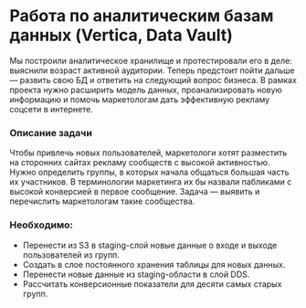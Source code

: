 # Работа по аналитическим базам данных (Vertica, Data Vault)

Мы построили аналитическое хранилище и протестировали его в деле: выяснили возраст активной аудитории. Теперь предстоит пойти дальше — развить свою БД и ответить на следующий вопрос бизнеса. В рамках проекта нужно расширить модель данных, проанализировать новую информацию и помочь маркетологам дать эффективную рекламу соцсети в интернете.

### Описание задачи
Чтобы привлечь новых пользователей, маркетологи хотят разместить на сторонних сайтах рекламу сообществ с высокой активностью. Нужно определить группы, в которых начала общаться большая часть их участников. В терминологии маркетинга их бы назвали пабликами с высокой конверсией в первое сообщение. Задача — выявить и перечислить маркетологам такие сообщества.

### Необходимо:
- Перенести из S3 в staging-слой новые данные о входе и выходе пользователей из групп.
- Создать в слое постоянного хранения таблицы для новых данных.
- Перенести новые данные из staging-области в слой DDS.
- Рассчитать конверсионные показатели для десяти самых старых групп.
